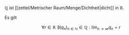 $\mathbb{Q}$ ist [[zettel/Metrischer Raum/Menge/Dichtheit|dicht]] in $\mathbb{R}$.

Es gilt

$$
	\forall r \in \mathbb{R} \ \exists (q_n)_{n \in \mathbb{N}} \in \mathbb{Q} : \lim_{n \to \infty} q_n = r
$$